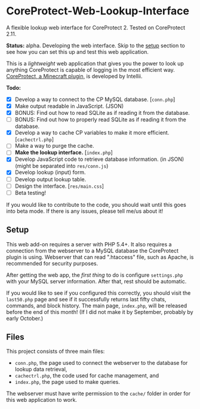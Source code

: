 # CoreProtect-Web-Lookup-Interface
A flexible lookup web interface for CoreProtect 2.
Tested on CoreProtect 2.11.

**Status:** alpha.  Developing the web interface.
Skip to the [setup](#setup) section to see how you can set this up and test this web application.

This is a _lightweight_ web application that gives you the power to look up anything CoreProtect is capable of logging in the most efficient way.  [CoreProtect, a Minecraft plugin,](http://dev.bukkit.org/bukkit-plugins/coreprotect/) is developed by Intellii.

**Todo:**
- [X] Develop a way to connect to the CP MySQL database. [`conn.php`]
 - [X] Make output readable in JavaScript. (JSON)
 - [X] BONUS: Find out how to read SQLite as if reading it from the database.
 - [ ] BONUS: Find out how to properly read SQLite as if reading it from the database.
- [X] Develop a way to cache CP variables to make it more efficient. [`cachectrl.php`]
 - [ ] Make a way to purge the cache.
- [ ] **Make the lookup interface.** [`index.php`]
 - [X] Develop JavaScript code to retrieve database information. (in JSON) (might be separated into `res/conn.js`)
 - [X] Develop lookup (input) form.
 - [ ] Develop output lookup table.
- [ ] Design the interface. [`res/main.css`]
- [ ] Beta testing!

If you would like to contribute to the code, you should wait until this goes into beta mode.  If there is any issues, please tell me/us about it!

## Setup
This web add-on requires a server with PHP 5.4+.  It also requires a connection from the webserver to a MySQL database the CoreProtect plugin is using.  Webserver that can read ".htaccess" file, such as Apache, is recommended for security purposes.

After getting the web app, the *first thing* to do is configure `settings.php` with your MySQL server information.  After that, rest should be automatic.

If you would like to see if you configured this correctly, you should visit the `last50.php` page and see if it successfully returns last fifty chats, commands, and block history.  The main page, `index.php`, will be released before the end of this month! (If I did not make it by September, probably by early October.)

## Files
This project consists of three main files:
- `conn.php`, the page used to connect the webserver to the database for lookup data retrieval,
- `cachectrl.php`, the code used for cache management, and
- `index.php`, the page used to make queries.

The webserver must have write permission to the `cache/` folder in order for this web application to work.

